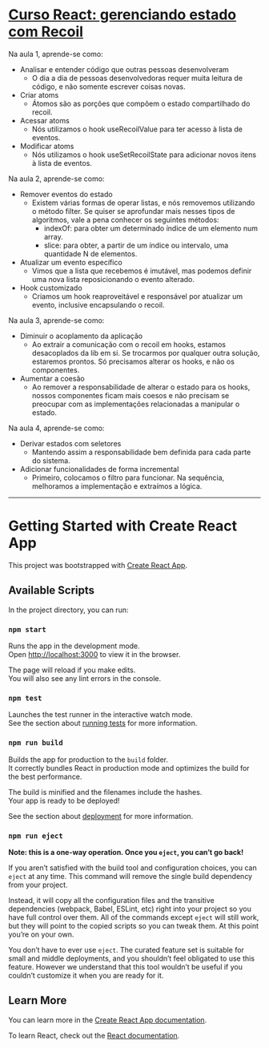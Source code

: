 # [Curso React: gerenciando estado com Recoil](https://cursos.alura.com.br/course/react-gerenciando-estado-recoil)

Na aula 1, aprende-se como:
* Analisar e entender código que outras pessoas desenvolveram
  * O dia a dia de pessoas desenvolvedoras requer muita leitura de código, e não somente escrever coisas novas.
* Criar atoms
  * Átomos são as porções que compõem o estado compartilhado do recoil.
* Acessar atoms
  * Nós utilizamos o hook useRecoilValue para ter acesso à lista de eventos.
* Modificar atoms
  * Nós utilizamos o hook useSetRecoilState para adicionar novos itens à lista de eventos.

Na aula 2, aprende-se como:
* Remover eventos do estado
  * Existem várias formas de operar listas, e nós removemos utilizando o método filter. Se quiser se aprofundar mais nesses tipos de algoritmos, vale a pena conhecer os seguintes métodos:
    * indexOf: para obter um determinado índice de um elemento num array.
    * slice: para obter, a partir de um índice ou intervalo, uma quantidade N de elementos.
* Atualizar um evento específico
  * Vimos que a lista que recebemos é imutável, mas podemos definir uma nova lista reposicionando o evento alterado.
* Hook customizado
  * Criamos um hook reaproveitável e responsável por atualizar um evento, inclusive encapsulando o recoil.

Na aula 3, aprende-se como:
* Diminuir o acoplamento da aplicação
  * Ao extrair a comunicação com o recoil em hooks, estamos desacoplados da lib em si. Se trocarmos por qualquer outra solução, estaremos prontos. Só precisamos alterar os hooks, e não os componentes.
* Aumentar a coesão
  * Ao remover a responsabilidade de alterar o estado para os hooks, nossos componentes ficam mais coesos e não precisam se preocupar com as implementações relacionadas a manipular o estado.

Na aula 4, aprende-se como:
* Derivar estados com seletores
  * Mantendo assim a responsabilidade bem definida para cada parte do sistema.
* Adicionar funcionalidades de forma incremental
  * Primeiro, colocamos o filtro para funcionar. Na sequência, melhoramos a implementação e extraímos a lógica.

---
# Getting Started with Create React App

This project was bootstrapped with [Create React App](https://github.com/facebook/create-react-app).

## Available Scripts

In the project directory, you can run:

### `npm start`

Runs the app in the development mode.\
Open [http://localhost:3000](http://localhost:3000) to view it in the browser.

The page will reload if you make edits.\
You will also see any lint errors in the console.

### `npm test`

Launches the test runner in the interactive watch mode.\
See the section about [running tests](https://facebook.github.io/create-react-app/docs/running-tests) for more information.

### `npm run build`

Builds the app for production to the `build` folder.\
It correctly bundles React in production mode and optimizes the build for the best performance.

The build is minified and the filenames include the hashes.\
Your app is ready to be deployed!

See the section about [deployment](https://facebook.github.io/create-react-app/docs/deployment) for more information.

### `npm run eject`

**Note: this is a one-way operation. Once you `eject`, you can’t go back!**

If you aren’t satisfied with the build tool and configuration choices, you can `eject` at any time. This command will remove the single build dependency from your project.

Instead, it will copy all the configuration files and the transitive dependencies (webpack, Babel, ESLint, etc) right into your project so you have full control over them. All of the commands except `eject` will still work, but they will point to the copied scripts so you can tweak them. At this point you’re on your own.

You don’t have to ever use `eject`. The curated feature set is suitable for small and middle deployments, and you shouldn’t feel obligated to use this feature. However we understand that this tool wouldn’t be useful if you couldn’t customize it when you are ready for it.

## Learn More

You can learn more in the [Create React App documentation](https://facebook.github.io/create-react-app/docs/getting-started).

To learn React, check out the [React documentation](https://reactjs.org/).
